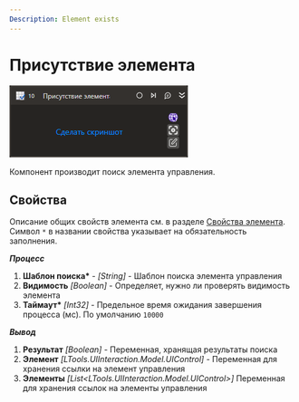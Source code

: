```yaml
---
Description: Element exists
---
```


# Присутствие элемента

![](../../../resources/activities/basic/uiinteraction/exists-activity.png)

Компонент производит поиск элемента управления.

## Свойства
Описание общих свойств элемента см. в разделе [Свойства элемента](https://docs.primo-rpa.ru/primo-rpa/primo-studio/process/elements#svoistva-elementa).\
Символ `*` в названии свойства указывает на обязательность заполнения.

***Процесс***      
1. **Шаблон поиска\*** - *[String]* - Шаблон поиска элемента управления
1. **Видимость** *[Boolean]* - Определяет, нужно ли проверять видимость элемента
1. **Таймаут\*** *[Int32]* - Предельное время ожидания завершения процесса (мс). По умолчанию `10000`

***Вывод*** 
1. **Результат** *[Boolean]* - Переменная, хранящая результаты поиска
1. **Элемент** *[LTools.UIInteraction.Model.UIControl]* - Переменная для хранения ссылки на элемент управления
1. **Элементы** *[List\<LTools.UIInteraction.Model.UIControl>]* Переменная для хранения ссылок на элементы управления

